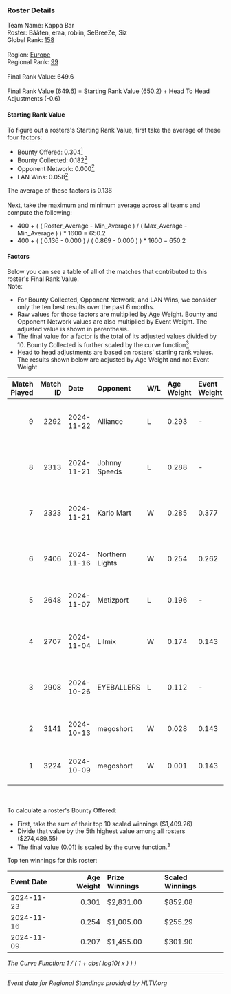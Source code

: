 ### Roster Details<br />
Team Name: Kappa Bar<br />
Roster: Bååten, eraa, robiin, SeBreeZe, Siz<br />
Global Rank: [158](../../standings_global_2025_04_07.md)<br />
<br />
Region: [Europe]( ../../standings_europe_2025_04_07.md)<br />
Regional Rank: [99]( ../../standings_europe_2025_04_07.md)<br />
<br />
Final Rank Value:  649.6<br />
<br />
Final Rank Value (649.6) = Starting Rank Value (650.2) + Head To Head Adjustments (-0.6)<br />

#### Starting Rank Value<br />
To figure out a rosters's Starting Rank Value, first take the average of these four factors:<br />
- Bounty Offered: 0.304[<sup>1</sup>](#table2)
- Bounty Collected: 0.182[<sup>2</sup>](#table1)
- Opponent Network: 0.000[<sup>2</sup>](#table1)
- LAN Wins: 0.058[<sup>2</sup>](#table1)

The average of these factors is 0.136<br />
<br />
Next, take the maximum and minimum average across all teams and compute the following:<br />
- 400 + ( ( Roster_Average - Min_Average ) / ( Max_Average - Min_Average ) ) * 1600 = 650.2
- 400 + ( ( 0.136 - 0.000 ) / ( 0.869 - 0.000 ) ) * 1600 = 650.2


#### Factors<br />
Below you can see a table of all of the matches that contributed to this roster's Final Rank Value.<br />
Note:<br />

- For Bounty Collected, Opponent Network, and LAN Wins, we consider only the ten best results over the past 6 months.
- Raw values for those factors are multiplied by Age Weight. Bounty and Opponent Network values are also multiplied by Event Weight. The adjusted value is shown in parenthesis.
- The final value for a factor is the total of its adjusted values divided by 10. Bounty Collected is further scaled by the curve function[<sup>3</sup>](#curveFunction)
- Head to head adjustments are based on rosters' starting rank values. The results shown below are adjusted by Age Weight and not Event Weight
<span id="table1"></span><br />


| Match Played | Match ID | Date       | Opponent        | W/L | Age Weight | Event Weight | Bounty Collected | Opponent Network | LAN Wins  | H2H Adj. | Roster                               |
| -: | -: | :- | :- | :- | :- | :- | :- | :- | :- | -: | :- |
|            9 |     2292 | 2024-11-22 | Alliance        | L   | 0.293      | -            | -                | -                | -         |    -2.77 | Bååten, eraa, robiin, SeBreeZe, Siz  |
|            8 |     2313 | 2024-11-21 | Johnny Speeds   | L   | 0.288      | -            | -                | -                | -         |    -3.04 | Bååten, eraa, robiin, SeBreeZe, Siz  |
|            7 |     2323 | 2024-11-21 | Kario Mart      | W   | 0.285      | 0.377        | 0.003 (0.000)    | 0.010 (0.001)    | 1 (0.285) |     3.00 | Bååten, eraa, robiin, SeBreeZe, Siz  |
|            6 |     2406 | 2024-11-16 | Northern Lights | W   | 0.254      | 0.262        | 0.000 (0.000)    | 0.000 (0.000)    | 1 (0.254) |     2.47 | eraa, robiin, SeBreeZe, Siz, Twinkey |
|            5 |     2648 | 2024-11-07 | Metizport       | L   | 0.196      | -            | -                | -                | -         |    -0.68 | eraa, robiin, SeBreeZe, Siz, virree  |
|            4 |     2707 | 2024-11-04 | Lilmix          | W   | 0.174      | 0.143        | 0.000 (0.000)    | 0.006 (0.000)    | 0 (0.000) |     1.65 | Bååten, eraa, robiin, SeBreeZe, Siz  |
|            3 |     2908 | 2024-10-26 | EYEBALLERS      | L   | 0.112      | -            | -                | -                | -         |    -1.43 | eraa, Lekr0, robiin, Sapec, SeBreeZe |
|            2 |     3141 | 2024-10-13 | megoshort       | W   | 0.028      | 0.143        | 0.000 (0.000)    | 0.001 (0.000)    | 0 (0.000) |     0.22 | eraa, Ludwig, robiin, Siz, virree    |
|            1 |     3224 | 2024-10-09 | megoshort       | W   | 0.001      | 0.143        | 0.000 (0.000)    | 0.000 (0.000)    | 0 (0.000) |     0.01 | eraa, robiin, SeBreeZe, Siz, virree  |

<br />
<span id="table2"></span><br />
To calculate a roster's Bounty Offered:<br />

- First, take the sum of their top 10 scaled winnings ($1,409.26)
- Divide that value by the 5th highest value among all rosters ($274,489.55)
- The final value (0.01) is scaled by the curve function.[<sup>3</sup>](#curveFunction)

Top ten winnings for this roster:<br />

| Event Date | Age Weight | Prize Winnings | Scaled Winnings |
| :- | -: | :- | :- |
| 2024-11-23 |      0.301 | $2,831.00      | $852.08         |
| 2024-11-16 |      0.254 | $1,005.00      | $255.29         |
| 2024-11-09 |      0.207 | $1,455.00      | $301.90         |


<span id="curveFunction"></span>_The Curve Function: 1 / ( 1 + abs( log10( x ) ) )_<br />

---
_Event data for Regional Standings provided by HLTV.org_<br />

